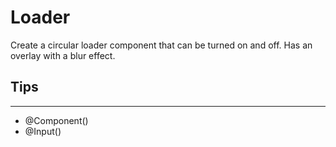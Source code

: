 # Loader 

Create a circular loader component that can be turned on and off. Has an overlay with a blur effect.

## Tips
---
- @Component()
- @Input()
